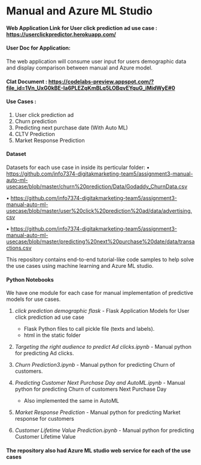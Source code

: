 # Manual and Azure ML Studio

#### Web Application Link for User click prediction ad use case : https://userclickpredictor.herokuapp.com/

#### User Doc for Application:

The web application will consume user input for users demographic data and display comparison between manual and Azure model.

#### Clat Document : https://codelabs-preview.appspot.com/?file_id=1Vn_UxG0kBE-Ia6PLEZqKmBLq5LOBqvEYquG_iMidWyE#0

#### Use Cases :
 1. User click prediction ad
 2. Churn prediction
 3. Predicting next purchase date (With Auto ML)
 4. CLTV Prediction
 5. Market Response Prediction

#### Dataset 

Datasets for each use case in inside its perticular folder:
• https://github.com/info7374-digitakmarketing-team5/assignment3-manual-auto-ml-usecase/blob/master/churn%20prediction/Data/Godaddy_ChurnData.csv

• https://github.com/info7374-digitakmarketing-team5/assignment3-manual-auto-ml-usecase/blob/master/user%20click%20prediction%20ad/data/advertising.csv

• https://github.com/info7374-digitakmarketing-team5/assignment3-manual-auto-ml-usecase/blob/master/predicting%20next%20purchase%20date/data/transactions.csv


This repository contains end-to-end tutorial-like code samples to help solve
the use cases using machine learning and Azure ML studio.

#### Python Notebooks

We have one module for each case for manual implementation of predictive models for use cases.

1.  *click prediction demographic flask* - Flask Application Models for User click prediction ad use case

    +   Flask Python files to call pickle file (texts and labels).
    +   html in the static folder
     
2.  *Targeting the right audience to predict Ad clicks.ipynb* - Manual python for predicting Ad clicks.

3.  *Churn Prediction3.ipynb* - Manual python for predicting Churn of customers.

4.  *Predicting Customer Next Purchase Day and AutoML.ipynb* - Manual python for predicting Churn of customers Next Purchase Day
    +   Also implemented the same in AutoML
    
5.  *Market Response Prediction* - Manual python for predicting Market response for customers

6.  *Customer Lifetime Value Prediction.ipynb* - Manual python for predicting Customer Lifetime Value

#### The repository also had Azure ML studio web service for each of the use cases
    




